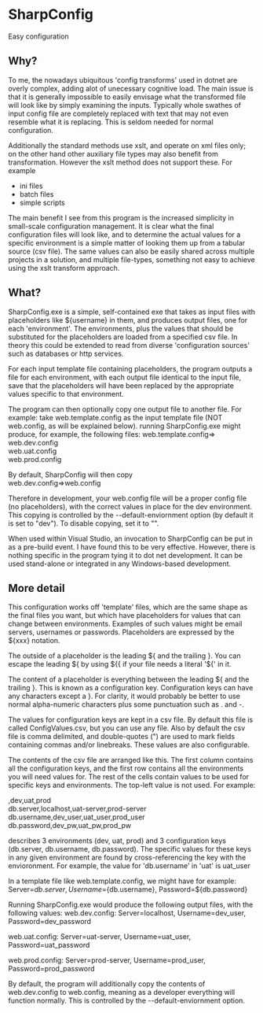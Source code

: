 SharpConfig
===========

Easy configuration

Why?
-----------

To me, the nowadays ubiquitous 'config transforms' used in dotnet are overly complex, adding alot of unecessary cognitive load. The main issue is that
it is generally impossible to easily envisage what the transformed file will look like by simply examining the inputs. Typically whole swathes
of input config file are completely replaced with text that may not even resemble what it is replacing. This is seldom needed for normal configuration.

Additionally the standard methods use xslt, and operate on xml files only; on the other hand other auxiliary file types may also benefit from
transformation. However the xslt method does not support these. For example
-  ini files  
-  batch files  
-  simple scripts  

The main benefit I see from this program is the increased simplicity in small-scale configuration management. It is clear what the final configuration files
will look like, and to determine the actual values for a specific environment is a simple matter of looking them up from a tabular source (csv file). The same values
can also be easily shared across multiple projects in a solution, and multiple file-types, something not easy to achieve using the xslt transform approach.

What?
-----------

SharpConfig.exe is a simple, self-contained exe that takes as input files with placeholders like ${username} in them, and produces output files,
one for each 'environment'. The environments, plus the values that should be substituted for the placeholders are loaded from a specified csv file. 
In theory this could be extended to read from diverse 'configuration sources' such as databases or http services.

For each input template file containing placeholders, the program outputs a file for each environment, with each output file identical to the input file,
save that the placeholders will have been replaced by the appropriate values specific to that environment. 

The program can then optionally copy one output file to another file. For example:
take web.template.config as the input template file (NOT web.config, as will be explained below).
running SharpConfig.exe might produce, for example, the following files:
web.template.config=>  
web.dev.config  
web.uat.config  
web.prod.config  

By default, SharpConfig will then copy  
web.dev.config=>web.config  

Therefore in development, your web.config file will be a proper config file (no placeholders), with the correct values in place for the dev environment.
This copying is controlled by the --default-enviornment option (by default it is set to "dev"). To disable copying, set it to "".


When used within Visual Studio, an invocation to SharpConfig can be put in as a pre-build event. I have found this to be very effective. However, there is nothing specific in 
the program tying it to dot net development. It can be used stand-alone or integrated in any Windows-based development.

More detail
-----------

This configuration works off 'template' files, which are the same shape as the final files you want, but which have placeholders
for values that can change between environments. Examples of such values might be email servers, usernames or passwords. Placeholders
are expressed by the ${xxx} notation. 

The outside of a placeholder is the leading ${ and the trailing }. You can escape the leading ${ by using ${{ if your file needs a literal '${' in it.

The content of a placeholder is everything between the leading ${ and the trailing }. This is known as a configuration key. Configuration keys
can have any characters except a }. For clarity, it would probably be better to use normal alpha-numeric characters plus some punctuation such as
. and -.

The values for configuration keys are kept in a csv file. By default this file is called ConfigValues.csv, but you can use any file.
Also by default the csv file is comma delimited, and double-quotes (") are used to mark fields containing commas and/or linebreaks. These values 
are also configurable.

The contents of the csv file are arranged like this. The first column contains all the configuration keys, and the first row contains all the environments you will need values for.
The rest of the cells contain values to be used for specific keys and environments. The top-left value is not used. For example:

,dev,uat,prod  
db.server,localhost,uat-server,prod-server  
db.username,dev_user,uat_user,prod_user  
db.password,dev_pw,uat_pw,prod_pw  


describes 3 environments (dev, uat, prod) and 3 configuration keys (db.server, db.username, db.password). The specific values for these
keys in any given environment are found by cross-referencing the key with the envioronment. For example, the value for 'db.username' in 'uat'
is uat_user

In a template file like web.template.config, we might have for example: 
Server=${db.server}, Username=${db.username}, Password=${db.password}

Running SharpConfig.exe would produce the following output files, with the following values:
web.dev.config: 
Server=localhost, Username=dev_user, Password=dev_password

web.uat.config: 
Server=uat-server, Username=uat_user, Password=uat_password

web.prod.config: 
Server=prod-server, Username=prod_user, Password=prod_password


By default, the program will additionally copy the contents of web.dev.config to web.config, meaning as a developer everything will function normally. 
This is controlled by the --default-enviornment option.


